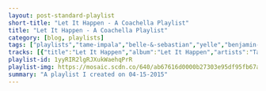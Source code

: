 ```yaml
---
layout: post-standard-playlist
short-title: "Let It Happen - A Coachella Playlist"
title: "Let It Happen - A Coachella Playlist"
category: [blog, playlists]
tags: ["playlists","tame-impala","belle-&-sebastian","yelle","benjamin-booker","jack-white","built-to-spill","interpol","tame-impala","florence-+-the-machine","st.-vincent","mac-demarco","st.-paul-&-the-broken-bones","allah-las","panda-bear","ratatat","glass-animals","brand-new","benjamin-booker","kasabian","the-war-on-drugs","tycho","parquet-courts","kasabian","saint-motel","sylvan-esso","ratatat","jack-white","jenny-lewis","the-goastt-(the-ghost-of-a-saber-tooth-tiger)","st.-paul-&-the-broken-bones"]
tracks: [{"title":"Let It Happen","album":"Let It Happen","artists":"Tame Impala"},{"title":"The Party Line","album":"Girls in Peacetime Want to Dance","artists":"Belle & Sebastian"},{"title":"Complètement fou","album":"Complètement fou","artists":"Yelle"},{"title":"Always Waiting","album":"Benjamin Booker","artists":"Benjamin Booker"},{"title":"Sixteen Saltines","album":"Blunderbuss","artists":"Jack White"},{"title":"Liar","album":"You In Reverse (U.S. Version)","artists":"Built To Spill"},{"title":"Lights","album":"Interpol","artists":"Interpol"},{"title":"Be Above It","album":"Lonerism","artists":"Tame Impala"},{"title":"Dog Days Are Over","album":"Lungs","artists":"Florence + The Machine"},{"title":"Digital Witness","album":"St. Vincent","artists":"St. Vincent"},{"title":"Blue Boy","album":"Salad Days","artists":"Mac DeMarco"},{"title":"Sugar Dyed","album":"Half the City","artists":"St. Paul & The Broken Bones"},{"title":"Catamaran","album":"Allah-Las","artists":"Allah-Las"},{"title":"Slow Motion","album":"Tomboy","artists":"Panda Bear"},{"title":"Wildcat","album":"Classics","artists":"Ratatat"},{"title":"Toes","album":"ZABA","artists":"Glass Animals"},{"title":"Magazines","album":"Your Favorite Weapon","artists":"Brand New"},{"title":"Violent Shiver","album":"Benjamin Booker","artists":"Benjamin Booker"},{"title":"Club Foot","album":"Kasabian","artists":"Kasabian"},{"title":"Red Eyes","album":"Lost In The Dream","artists":"The War On Drugs"},{"title":"A Walk","album":"Dive","artists":"Tycho"},{"title":"Borrowed Time","album":"Light Up Gold","artists":"Parquet Courts"},{"title":"Days Are Forgotten","album":"Velociraptor!","artists":"Kasabian"},{"title":"My Type","album":"My Type EP","artists":"Saint Motel"},{"title":"Dreamy Bruises","album":"Sylvan Esso","artists":"Sylvan Esso"},{"title":"Neckbrace","album":"LP4","artists":"Ratatat"},{"title":"That Black Bat Licorice","album":"Lazaretto","artists":"Jack White"},{"title":"The Big Guns","album":"Rabbit Fur Coat","artists":"Jenny Lewis"},{"title":"Animals","album":"Midnight Sun","artists":"The GOASTT (The Ghost Of A Saber Tooth Tiger)"},{"title":"Broken Bones & Pocket Change","album":"Half the City","artists":"St. Paul & The Broken Bones"}]
playlist-id: 1yyRIR2lgRJXukWaehqPrR
playlist-img: https://mosaic.scdn.co/640/ab67616d0000b27303e95df95fb67ac75965e381ab67616d0000b27331521abf3574d6f66084f366ab67616d0000b2739e1cfc756886ac782e363d79ab67616d0000b273a84efe4704b8869e487cebff
summary: "A playlist I created on 04-15-2015"
---
```

